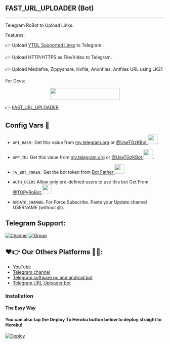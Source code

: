   ## FAST_URL_UPLOADER (Bot)
---

Telegram RoBot to Upload Links.

Features:

👉 Upload [YTDL Supported Links](https://ytdl-org.github.io/youtube-dl/supportedsites.html) to Telegram.

👉 Upload HTTP/HTTPS as File/Video to Telegram.

👉 Upload Mediafire, Zippyshare, Hxfile, Anonfiles, Antfiles URL using LK21

For Devs:
<p align="center"><a href="https://heroku.com/deploy?template=https://github.com/kyawwa/FAST-URL-UPLOADER-1"> <img src="https://img.shields.io/badge/Deploy%20To%20Heroku-red?style=for-the-badge&logo=heroku" width="220" height="38.45"/></a></p>


👉 [FAST_URL_UPLOADER](https://github.com/EHDTUBE75/FAST_URL_UPLOADER)

## Config Vars 🤖

- `API_HASH:` Get this value from [my.telegram.org](https://my.telegram.org) or [@UseTGzKBot <img src="https://telegra.ph/file/23d7c928f000aee982a4a.jpg" width="30" height="30">](https://telegram.dog/UseTGzKbot).

- `APP_ID:` Get this value from [my.telegram.org](https://my.telegram.org) or [@UseTGzKBot <img src="https://telegra.ph/file/23d7c928f000aee982a4a.jpg" width="30" height="30">](https://telegram.dog/UseTGzKbot).

- `TG_BOT_TOKEN:` Get the bot token from [Bot Father <img src="https://telegra.ph/file/8d80c13110506bf1cb58e.jpg" width="30" height="30">](https://telegram.dog/BotFather)

- `AUTH_USERS` Allow only pre-defined users to use this bot Get From [@TGPyRoBot <img src="https://telegra.ph/file/14f9e7c35e646c249ddd3.jpg" width="30" height="30">](https://telegram.dog/TGPyRoBot)

- `UPDATE_CHANNEL` For Force Subscribe. Paste your Update channel USERNAME (without @)..

## Telegram Support:

[![Channel](https://img.shields.io/badge/TG-Channel-30302f?style=flat&logo=telegram)](https://t.me/large_software_storage_center)
[![Group](https://img.shields.io/badge/TG-Group-30302f?style=flat&logo=telegram)](https://t.me/Large_software_storage_centerHD)

## ❤️👉 Our Others Platforms 👀👥:

* [YouTube](https://www.youtube.com/c/EHDTube) 
* [Telegram channel](https://telegram.me/large_software_storage_center)
* [Telegram software pc and android bot](https://t.me/EHD_TUBE_BOT?start=ar6874332234) 
* [Telegram URL Uploader bot](https://t.me/fasturluploaderbot) 
### Installation

#### The Easy Way

#### You can also tap the Deploy To Heroku button below to deploy straight to Heroku!

[![Deploy](https://www.herokucdn.com/deploy/button.svg)](https://heroku.com/deploy?template=https://github.com/EHDTUBE75/FAST-URL-UPLOADER/tree/main)
